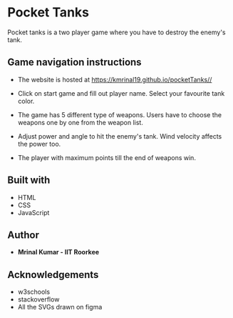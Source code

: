 # Pocket Tanks

Pocket tanks is  a two player game where you have to destroy the enemy's tank. 

## Game navigation instructions

* The website is hosted at <https://kmrinal19.github.io/pocketTanks//>

* Click on start game and fill out player name. Select your favourite tank color.

* The game has 5 different type of weapons. Users have to choose the weapons one by one from the weapon list.

* Adjust power and angle to hit the enemy's tank. Wind velocity affects the power too.

* The player with maximum points till the end of weapons win.

## Built with

* HTML
* CSS
* JavaScript


## Author

* **Mrinal Kumar - IIT Roorkee**

## Acknowledgements

* w3schools
* stackoverflow
* All the SVGs drawn on figma